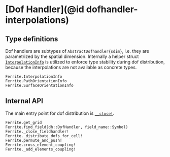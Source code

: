 # [Dof Handler](@id dofhandler-interpolations)

## Type definitions

Dof handlers are subtypes of `AbstractDofhandler{sdim}`, i.e. they are
parametrized by the spatial dimension. Internally a helper struct [`InterpolationInfo`](@ref) is utilized to enforce type stability during
dof distribution, because the interpolations are not available as concrete
types.

```@docs
Ferrite.InterpolationInfo
Ferrite.PathOrientationInfo
Ferrite.SurfaceOrientationInfo
```


## Internal API

The main entry point for dof distribution is [`__close!`](@ref).

```@docs
Ferrite.get_grid
Ferrite.find_field(dh::DofHandler, field_name::Symbol)
Ferrite._close_fieldhandler!
Ferrite._distribute_dofs_for_cell!
Ferrite.permute_and_push!
Ferrite.cross_element_coupling!
Ferrite._add_elements_coupling!
```
